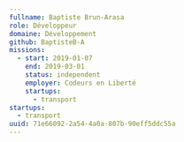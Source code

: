 ```yaml
---
fullname: Baptiste Brun-Arasa
role: Développeur
domaine: Développement
github: BaptisteB-A
missions:
  - start: 2019-01-07
    end: 2019-03-01
    status: independent
    employer: Codeurs en Liberté
    startups:
      - transport
startups:
  - transport
uuid: 71e66092-2a54-4a0a-807b-90eff5ddc55a
---
```

